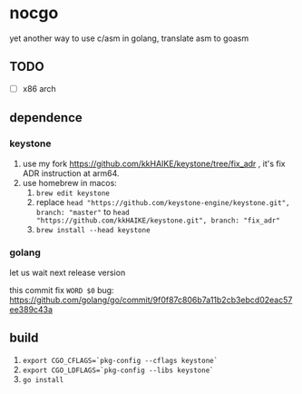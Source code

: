 # nocgo
yet another way to use c/asm in golang, translate asm to goasm

## TODO
- [ ] x86 arch

## dependence

### keystone
1. use my fork https://github.com/kkHAIKE/keystone/tree/fix_adr , it's fix ADR instruction at arm64.
2. use homebrew in macos:
    1. `brew edit keystone`
    2. replace `head "https://github.com/keystone-engine/keystone.git", branch: "master"` to `head "https://github.com/kkHAIKE/keystone.git", branch: "fix_adr"`
    3. `brew install --head keystone`

### golang
let us wait next release version

this commit fix `WORD $0` bug:
https://github.com/golang/go/commit/9f0f87c806b7a11b2cb3ebcd02eac57ee389c43a

## build
1. ``` export CGO_CFLAGS=`pkg-config --cflags keystone` ```
2. ``` export CGO_LDFLAGS=`pkg-config --libs keystone` ```
3. `go install`
